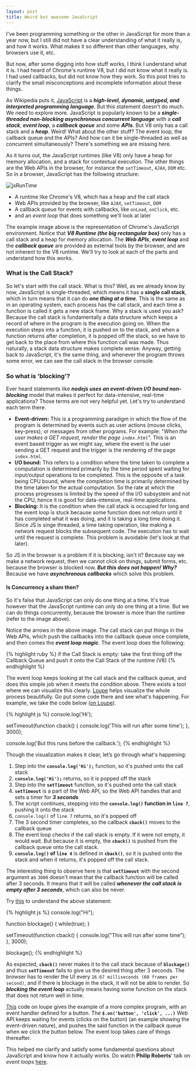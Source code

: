 ```yaml
---
layout: post
title: Weird but awesome JavaScript
---
```


I've been programming something or the other in JavaScript for more than a year now, but I still did not have a clear understanding of what it really is, and how it works. What makes it so different than other languages, why browsers use it, etc.

But now, after some digging into how stuff works, I think I understand what it is. I had heard of Chrome's runtime V8, but I did not know what it really is. I had used callbacks, but did not know how they work. So this post tries to clarify the small misconceptions and incomplete information about these things.

As Wikipedia puts it, [JavaScript](https://en.wikipedia.org/wiki/JavaScript) is a **_high-level, dynamic, untyped, and interpreted programming language_**. But this statement doesn't do much. We need to explore more. JavaScript is popularly known to be a **_single-threaded non-blocking asynchronous concurrent language_** with a **_call stack_**, **_event loop_**, a **_callback queue_** and some **_APIs_**. But V8 only has a call stack and a **_heap_**. Weird! What about the other stuff? The event loop, the callback queue and the APIs? And how can it be single-threaded as well as concurrent simultaneously? There's something we are missing here.

As it turns out, the JavaScript runtimes (like V8) only have a heap for memory allocation, and a stack for contextual execution. The other things are the Web APIs in the browser, for instance the `setTimeout`, `AJAX`, `DOM` etc. So in a browser, JavaScript has the following structure:

![jsRunTime]({{site.baseurl}}/images/weird-awesome-javascript/chrome.png)

- A runtime like Chrome's V8, which has a heap and the call stack
- Web APIs provided by the browser, like `AJAX`, `setTimeout`, `DOM`
- A callback queue for events with callbacks, like `onLoad`, `onClick`, etc.
- and an *event loop* that does something we'll look at later

The example image above is the representation of Chrome's JavaScript environment. Notice that **_V8 Runtime (the big rectangular box)_** only has a call stack and a heap for memory allocation. The **_Web APIs_**, **_event loop_** and the **_callback queue_** are provided as external tools by the browser, and are not inherent to the V8 runtime. We'll try to look at each of the parts and understand how this works.

### What is the Call Stack?
So let's start with the call stack. What is this? Well, as we already know by now, JavaScript is single-threaded, which means it has a **single call stack**, which in turn means that it can do **_one thing at a time_**. This is the same as in an operating system, each process has the call stack, and each time a function is called it gets a new stack frame. Why a stack is used you ask? Because the call stack is fundamentally a data structure which keeps a record of where in the program is the execution going on. When the execution steps into a function, it is pushed on to the stack, and when a function returns after completion, it is popped off the stack, so we have to get back to the place from where this function call was made. Thus naturally, a stack data structure makes complete sense. Anyway, getting back to JavaScript, it's the same thing, and whenever the program throws some error, we can see the call stack in the browser console.

### So what is 'blocking'?
Ever heard statements like **_nodejs uses an event-driven I/O bound non-blocking_** model that makes it perfect for data-intensive, real-time applications? Those terms are not very helpful yet. Let's try to understand each term there.

- **Event-driven:** This is a programming paradigm in which the flow of the program is determined by events such as user actions (mouse clicks, key-press), or messages from other programs. For example: "*When the user makes a GET request, render the page `index.html`*". This is an event based trigger as we might say, where the event is the user sending a GET request and the trigger is the rendering of the page `index.html`.
- **I/O bound:** This refers to a condition where the time taken to complete a computation is determined primarily by the time period spent waiting for input/output operations to be completed. This is the opposite of a task being CPU bound, where the completion time is primarily determined by the time taken for the actual computation. So the rate at which the process progresses is limited by the speed of the I/O subsystem and not the CPU, hence it is good for data-intensive, real-time applications.
- **Blocking:** It is the condition when the call stack is occupied for long and the event loop is stuck because some function does not return until it has completed what it was doing, and it is taking a long time doing it. Since JS is singe threaded, a time taking operation, like making a network request blocks the subsequent code. The execution has to wait until the request is complete. This problem is avoidable (let's look at that later).

So JS in the browser is a problem if it is blocking, isn't it? Because say we make a network request, then we cannot click on things, submit forms, etc. because the browser is blocked now. **_But this does not happen! Why?_** Because we have **_asynchronous callbacks_** which solve this problem.

#### Is Concurrency a sham then?
So it's false that JavaScript can only do one thing at a time. It's true however that the JavaScript runtime can only do one thing at a time. But we can do things concurrently, because the browser is more than the runtime (refer to the image above).

Notice the arrows in the above image. The call stack can put things in the Web APIs, which push the callbacks into the callback queue once complete, and then comes the **_event loop magic_**. The event loop does the following:

{% highlight ruby %}
if the Call Stack is empty:
    take the first thing off the Callback Queue and
    push it onto the Call Stack of the runtime (V8)
{% endhighlight %}

The event loop keeps looking at the call stack and the callback queue, and does this simple job when it meets the condition above. There exists a tool where we can visualize this clearly. [Loupe](http://latentflip.com/loupe) helps visualize the whole process beautifully. Go put some code there and see what's happening. For example, we take the code below ([on Loupe](http://latentflip.com/loupe/?code=Y29uc29sZS5sb2coJ0hpJyk7CgpzZXRUaW1lb3V0KGZ1bmN0aW9uIGNiYWNrKCkgewogICAgY29uc29sZS5sb2coJ1RoaXMgd2lsbCBydW4gYWZ0ZXIgc29tZSB0aW1lJyk7Cn0sIDMwMDApOwogCmNvbnNvbGUubG9nKCdCdXQgdGhpcyBydW5zIGJlZm9yZSB0aGUgY2FsbGJhY2suJyk7!!!)).

{% highlight js %}
console.log('Hi');

setTimeout(function cback() {
    console.log('This will run after some time');
}, 3000);

console.log('But this runs before the callback.');
{% endhighlight %}

Though the visualization makes it clear, let’s go through what's happening:

1. Step into the **`console.log('Hi');`** function, so it's pushed onto the call stack
1. **`console.log('Hi');`** returns, so it is popped off the stack
1. Step into the **`setTimeout`** function, so it's pushed onto the call stack
1. **`setTimeout`** is a part of the Web API, so the Web API handles that and sets a timer for **_3 seconds_**
1. The script continues, stepping into the **`console.log()` function in `line 7`**, pushing it onto the stack
1. `console.log()` of `line 7` returns, so it's popped off
1. The 3 second timer completes, so the callback **`cback()`** moves to the callback queue
1. The event loop checks if the call stack is empty. If it were not empty, it would wait. But because it is empty, the **`cback()`** is pushed from the callback queue onto the call stack.
1. **`console.log()` of `line 4`** is defined in **`cback()`**, so it is pushed onto the stack and when it returns, it's popped off the call stack.

The interesting thing to observe here is that **`setTimeout`** with the second argument as `3000` doesn't mean that the callback function will be called after 3 seconds. It means that it will be called **_whenever the call stack is empty after 3 seconds_**, which can also be never.

Try [this](http://latentflip.com/loupe/?code=Y29uc29sZS5sb2coJ0hpJyk7CgpmdW5jdGlvbiBibG9ja2FnZSgpIHsKICAgIHdoaWxlKHRydWUpOwp9CgpzZXRUaW1lb3V0KGZ1bmN0aW9uIGNiYWNrKCkgewogICAgY29uc29sZS5sb2coJ1RoaXMgd2lsbCBydW4gYWZ0ZXIgc29tZSB0aW1lJyk7Cn0sIDMwMDApOwoKYmxvY2thZ2UoKTs%3D!!!) to understand the above statement:

{% highlight js %}
console.log("Hi");

function blockage() {
    while(true);
}

setTimeout(function cback() {
    console.log("This will run after some time");
}, 3000);

blockage();
{% endhighlight %}

As expected, **`cback()`** never makes it to the call stack because of **`blockage()`** and thus **`setTimeout`** fails to give us the desired thing after 3 seconds. The browser has to render the UI every `16.67 milliseconds (60 frames per second)`, and if there is blockage in the stack, it will not be able to render. So **_blocking the event loop_** actually means having some function on the stack that does not return well in time.

[This](http://latentflip.com/loupe/?code=JC5vbignYnV0dG9uJywgJ2NsaWNrJywgZnVuY3Rpb24gb25DbGljaygpIHsKICAgIHNldFRpbWVvdXQoZnVuY3Rpb24gdGltZXIoKSB7CiAgICAgICAgY29uc29sZS5sb2coJ1lvdSBjbGlja2VkIHRoZSBidXR0b24hJyk7ICAgIAogICAgfSwgMjAwMCk7Cn0pOwoKY29uc29sZS5sb2coIkhpISIpOwoKc2V0VGltZW91dChmdW5jdGlvbiB0aW1lb3V0KCkgewogICAgY29uc29sZS5sb2coIkNsaWNrIHRoZSBidXR0b24hIik7Cn0sIDUwMDApOwoKY29uc29sZS5sb2coIldlbGNvbWUgdG8gbG91cGUuIik7!!!PGJ1dHRvbj5DbGljayBtZSE8L2J1dHRvbj4%3D) code on loupe gives the example of a more complex program, with an event handler defined for a button. The **`$.on('button', 'click', ...)`** Web API keeps waiting for events (clicks on the button) (an example showing the event-driven nature), and pushes the said function in the callback queue when we click the button below. The event loop takes care of things thereafter.

This helped me clarify and satisfy some fundamental questions about JavaScript and know how it actually works. Do watch **Philip Roberts**' talk on *event loops* [here](https://www.youtube.com/watch?v=8aGhZQkoFbQ).
